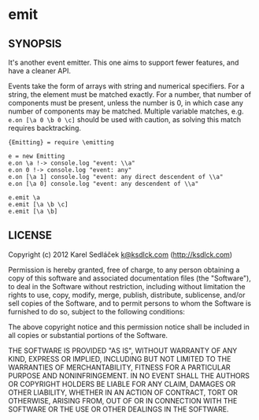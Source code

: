 emit
====

SYNOPSIS
--------

It's another event emitter.
This one aims to support fewer features, and have a cleaner API.

Events take the form of arrays with string and numerical specifiers.
For a string, the element must be matched exactly.
For a number, that number of components must be present, unless the number is 0, in which case any number of components may be matched.
Multiple variable matches, e.g. `e.on [\a 0 \b 0 \c]` should be used with caution, as solving this match requires backtracking.

    {Emitting} = require \emitting

    e = new Emitting
    e.on \a !-> console.log "event: \\a"
    e.on 0 !-> console.log "event: any"
    e.on [\a 1] console.log "event: any direct descendent of \\a"
    e.on [\a 0] console.log "event: any descendent of \\a"

    e.emit \a
    e.emit [\a \b \c]
    e.emit [\a \b]

LICENSE
-------

Copyright (c) 2012 Karel Sedláček <k@ksdlck.com> (http://ksdlck.com)

Permission is hereby granted, free of charge, to any person obtaining a copy of this software and associated documentation files (the "Software"), to deal in the Software without restriction, including without limitation the rights to use, copy, modify, merge, publish, distribute, sublicense, and/or sell copies of the Software, and to permit persons to whom the Software is furnished to do so, subject to the following conditions:

The above copyright notice and this permission notice shall be included in all copies or substantial portions of the Software.

THE SOFTWARE IS PROVIDED "AS IS", WITHOUT WARRANTY OF ANY KIND, EXPRESS OR IMPLIED, INCLUDING BUT NOT LIMITED TO THE WARRANTIES OF MERCHANTABILITY, FITNESS FOR A PARTICULAR PURPOSE AND NONINFRINGEMENT. IN NO EVENT SHALL THE AUTHORS OR COPYRIGHT HOLDERS BE LIABLE FOR ANY CLAIM, DAMAGES OR OTHER LIABILITY, WHETHER IN AN ACTION OF CONTRACT, TORT OR OTHERWISE, ARISING FROM, OUT OF OR IN CONNECTION WITH THE SOFTWARE OR THE USE OR OTHER DEALINGS IN THE SOFTWARE.
